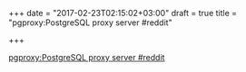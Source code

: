 +++
date = "2017-02-23T02:15:02+03:00"
draft = true
title = "pgproxy:PostgreSQL proxy server  #reddit"

+++

<p><a href="https://t.co/rZtVfbA4tv">pgproxy:PostgreSQL proxy server  #reddit</a></p>
